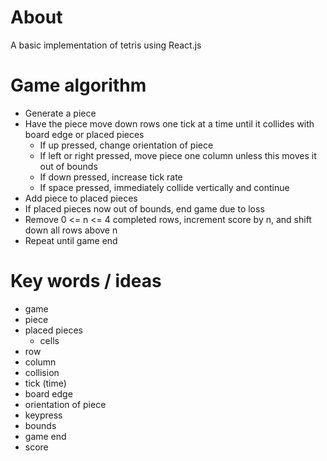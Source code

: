# About
A basic implementation of tetris using React.js

# Game algorithm
  * Generate a piece
  * Have the piece move down rows one tick at a time until it collides with board edge or placed pieces
    * If up pressed, change orientation of piece
    * If left or right pressed, move piece one column unless this moves it out of bounds
    * If down pressed, increase tick rate
    * If space pressed, immediately collide vertically and continue
  * Add piece to placed pieces
  * If placed pieces now out of bounds, end game due to loss
  * Remove 0 <= n <= 4 completed rows, increment score by n, and shift down all rows above n
  * Repeat until game end

# Key words / ideas
  * game
  * piece
  * placed pieces
    * cells
  * row
  * column
  * collision
  * tick (time)
  * board edge
  * orientation of piece
  * keypress
  * bounds
  * game end
  * score
